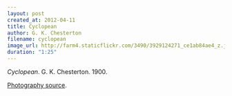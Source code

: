 ```yaml
---
layout: post
created_at: 2012-04-11
title: Cyclopean
author: G. K. Chesterton
filename: cyclopean
image_url: http://farm4.staticflickr.com/3490/3929124271_ce1ab84ae4_z.jpg?zz=1
duration: "1:25"
---
```


_Cyclopean_.  G. K. Chesterton.  1900.

[Photography source](http://www.flickr.com/photos/akabilk/3929124271).
